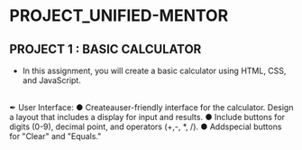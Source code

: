  # PROJECT_UNIFIED-MENTOR
## PROJECT 1 : BASIC CALCULATOR
-  In this assignment, you will create a basic calculator using HTML, CSS, and
 JavaScript.
<br>
✒ User Interface:
 ● Createauser-friendly interface for the calculator. Design a layout that includes a
 display for input and results.
 ● Include buttons for digits (0-9), decimal point, and operators (+,-, *, /).
 ● Addspecial buttons for "Clear" and "Equals."
  
